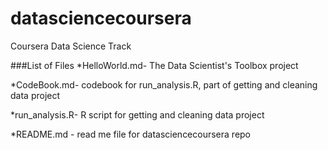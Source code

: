datasciencecoursera
===================

Coursera Data Science Track

###List of Files
*HelloWorld.md- The Data Scientist's Toolbox project

*CodeBook.md- codebook for run_analysis.R, part of getting and cleaning data project

*run_analysis.R- R script for getting and cleaning data project

*README.md - read me file for datasciencecoursera repo
 